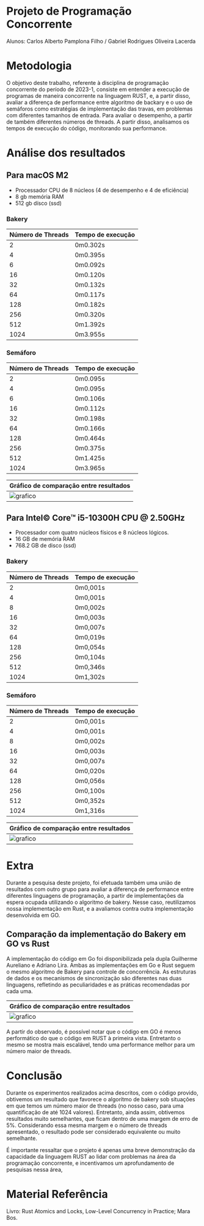 # Projeto de Programação Concorrente
Alunos: Carlos Alberto Pamplona Filho / Gabriel Rodrigues Oliveira Lacerda

# Metodologia
O objetivo deste trabalho, referente à disciplina de programação concorrente do período de 2023-1, consiste em entender a execução de programas de maneira concorrente na linguagem RUST, e, a partir disso, avaliar a diferença de performance entre algoritmo de backary e o uso de semáforos como estratégias de implementação das travas, em problemas com diferentes tamanhos de entrada.
Para avaliar o desempenho, a partir de também diferentes números de threads. A partir disso, analisamos os tempos de execução do código, monitorando sua performance.

# Análise dos resultados

## Para macOS M2
- Processador CPU de 8 núcleos (4 de desempenho e 4 de eficiência)
- 8 gb memória RAM
- 512 gb dísco (ssd)

### Bakery
| Número de Threads | Tempo de execução |
| -- | -- |
| 2 |   0m0.302s  |
| 4 |   0m0.395s  |
| 6 |   0m0.092s  |
| 16|   0m0.120s  |
| 32|   0m0.132s  |
| 64|   0m0.117s  |
|128|   0m0.182s  |
|256|   0m0.320s  |
|512|   0m1.392s  |
|1024|  0m3.955s  |



### Semáforo
| Número de Threads | Tempo de execução |
| -- | -- |
| 2 |  0m0.095s   |
| 4 |  0m0.095s   |
| 6 |  0m0.106s   |
| 16|  0m0.112s   |
| 32|  0m0.198s   |
| 64|  0m0.166s   |
|128|  0m0.464s   |
|256|  0m0.375s   |
|512|  0m1.425s   |
|1024|  0m3.965s  |


| Gráfico de comparação entre resultados |
|--|
|![grafico](./conc/assets/m2-bakery-vs-semaforo.png)


## Para Intel© Core™ i5-10300H CPU @ 2.50GHz
- Processador com quatro núcleos físicos e 8 núcleos lógicos.
- 16 GB de memória RAM 
- 768.2 GB de disco (ssd)

### Bakery

| Número de Threads | Tempo de execução |
| -- | -- |
| 2 | 0m0,001s |
| 4 | 0m0,001s |
| 8 | 0m0,002s |
| 16| 0m0,003s |
| 32|0m0,007s  |
| 64|0m0,019s  |
|128|0m0,054s  |
|256|0m0,104s  |
|512|0m0,346s  |
|1024|0m1,302s |

### Semáforo

| Número de Threads | Tempo de execução |
| -- | -- |
| 2 | 0m0,001s |
| 4 | 0m0,001s |
| 8 | 0m0,002s |
| 16| 0m0,003s |
| 32|0m0,007s  |
| 64|0m0,020s  |
|128|0m0,056s  |
|256|0m0,100s  |
|512|0m0,352s  |
|1024|0m1,316s |

| Gráfico de comparação entre resultados |
|--|
|![grafico](./conc/assets/i5-bakery-vs-semaforo.png)

# Extra

Durante a pesquisa deste projeto, foi efetuada também uma união de resultados com outro grupo para avaliar a diferença de performance entre diferentes linguagens de programação, a partir de implementações da espera ocupada utilizando o algoritmo de bakery. Nesse caso, reutilizamos nossa implementação em Rust, e a avaliamos contra outra implementação desenvolvida em GO.

## Comparação da implementação do Bakery em GO vs Rust

A implementação do código em Go foi disponibilizada pela dupla Guilherme Aureliano e Adriano Lira. Ambas as implementações em Go e Rust seguem o mesmo algoritmo de Bakery para controle de concorrência. As estruturas de dados e os mecanismos de sincronização são diferentes nas duas linguagens, refletindo as peculiaridades e as práticas recomendadas por cada uma.

| Gráfico de comparação entre resultados |
|--|
|![grafico](./conc/assets/bakery-go-vs-bakery-rust.jpeg)

A partir do observado, é possível notar que o código em GO é menos performático do que o código em RUST à primeira vista. Entretanto o mesmo se mostra mais escalável, tendo uma performance melhor para um número maior de threads.


# Conclusão

Durante os experimentos realizados acima descritos, com o código provido, obtivemos um resultado que favorece o algorítmo de bakery sob situações em que temos um número maior de threads (no nosso caso, para uma quantificação de até 1024 valores). Entretanto, ainda assim, obtivemos resultados muito semelhantes, que ficam dentro de uma margem de erro de 5%. Considerando essa mesma margem e o número de threads apresentado, o resultado pode ser considerado equivalente ou muito semelhante. 

É importante ressaltar que o projeto é apenas uma breve demonstração da capacidade da linguagem RUST ao lidar com problemas na área da programação concorrente, e incentivamos um aprofundamento de pesquisas nessa área,

# Material Referência
Livro: Rust Atomics and Locks, Low-Level Concurrency in Practice; Mara Bos.

